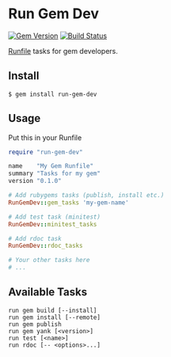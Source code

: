 Run Gem Dev
===========

[![Gem Version](https://badge.fury.io/rb/run-gem-dev.svg)](http://badge.fury.io/rb/run-gem-dev)
[![Build Status](https://travis-ci.org/DannyBen/run-gem-dev.svg?branch=master)](https://travis-ci.org/DannyBen/run-gem-dev)

[Runfile](https://github.com/DannyBen/runfile) tasks for gem developers.

## Install

	$ gem install run-gem-dev

## Usage

Put this in your Runfile

```ruby
require "run-gem-dev"

name    "My Gem Runfile"
summary "Tasks for my gem"
version "0.1.0"

# Add rubygems tasks (publish, install etc.)
RunGemDev::gem_tasks 'my-gem-name'

# Add test task (minitest)
RunGemDev::minitest_tasks

# Add rdoc task
RunGemDev::rdoc_tasks

# Your other tasks here
# ...

```

## Available Tasks

	run gem build [--install]
	run gem install [--remote]
	run gem publish
	run gem yank [<version>]
	run test [<name>]
	run rdoc [-- <options>...]

